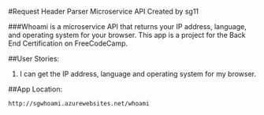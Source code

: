 #Request Header Parser Microservice API 
Created by sg11

###Whoami is a microservice API that returns your IP address, language, and operating system for your browser.  This app is a project for the Back End Certification on FreeCodeCamp.

##User Stories:
 1. I can get the IP address, language and operating system for my browser.

##App Location:
```url
http://sgwhoami.azurewebsites.net/whoami
```
